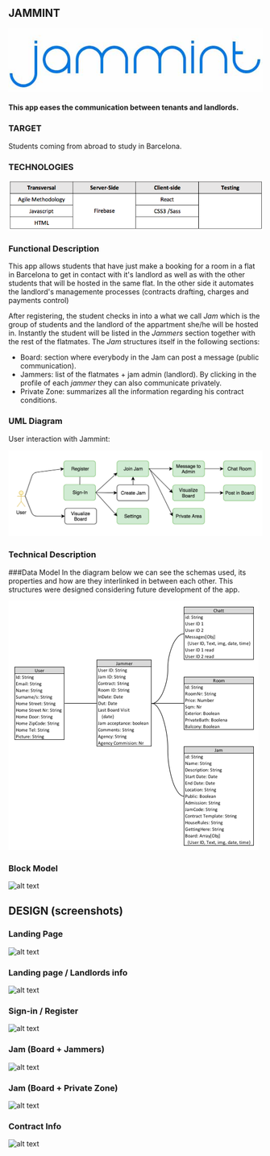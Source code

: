 ## JAMMINT

![alt text](https://raw.githubusercontent.com/aricima/jammint/master/src/assets/readMe/jammint.jpg)

#### This app eases the communication between tenants and landlords. 

### TARGET
Students coming from abroad to study in Barcelona.

### TECHNOLOGIES

![alt text](https://raw.githubusercontent.com/aricima/jammint/master/src/assets/readMe/technologies.png)

### Functional Description
This app allows students that have just make a booking for a room in a flat in Barcelona to get in contact with it's landlord as well as with the other students that will be hosted in the same flat. In the other side it automates the landlord's managemente processes (contracts drafting, charges and payments control)

After registering, the student checks in into a what we call *Jam* which is the group of students and the landlord of the appartment she/he will be hosted in. Instantly the student will be listed in the *Jammers* section together with the rest of the flatmates. The *Jam* structures itself in the following sections:
- Board: section where everybody in the Jam can post a message (public communication).
- Jammers: list of the flatmates + jam admin (landlord). By clicking in the profile of each *jammer* they can also communicate privately.
- Private Zone: summarizes all the information regarding his contract conditions.

### UML Diagram

User interaction with Jammint:

![alt text](https://raw.githubusercontent.com/aricima/jammint/master/src/assets/readMe/umlDiagram.png)



### Technical Description

###Data Model
In the diagram below we can see the schemas used, its properties and how are they interlinked in between each other. This structures were designed considering future development of the app.

![alt text](https://raw.githubusercontent.com/aricima/jammint/master/src/assets/readMe/dataModel.png)


### Block Model

![alt text](https://raw.githubusercontent.com/aricima/jammint/master/src/assets/readMe/blockModel.jpg)

## DESIGN (screenshots)

### Landing Page
![alt text](https://raw.githubusercontent.com/aricima/jammint/master/src/assets/readMe/Landing.jpg)

### Landing page / Landlords info
![alt text](https://raw.githubusercontent.com/aricima/jammint/master/src/assets/readMe/Landlord.jpg)

### Sign-in / Register
![alt text](https://raw.githubusercontent.com/aricima/jammint/master/src/assets/readMe/signIn.jpg)

### Jam (Board + Jammers)
![alt text](https://raw.githubusercontent.com/aricima/jammint/master/src/assets/readMe/Jam.jpg)

### Jam (Board + Private Zone)
![alt text](https://raw.githubusercontent.com/aricima/jammint/master/src/assets/readMe/PrivZone.jpg)

### Contract Info
![alt text](https://raw.githubusercontent.com/aricima/jammint/master/src/assets/readMe/ContractInfo.jpg)
